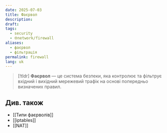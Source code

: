```yaml
---
date: 2025-07-03
title: Фаєрвол
description: 
draft: 
tags:
  - security
  - 🌐network/firewall
aliases:
  - фаєрвол
  - фільтрація
permalink: firewall
lang: uk
---
```


> [!tldr]
> **Фаєрвол** — це система безпеки, яка контролює та фільтрує вхідний і вихідний мережевий трафік на основі попередньо визначених правил.

## Див. також

- [[Типи фаєрволів]]
- [[iptables]]
- [[NAT]]